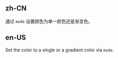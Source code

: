 ## zh-CN

通过 `mode` 设置颜色为单一颜色还是渐变色。

## en-US

Set the color to a single or a gradient color via `mode`.

